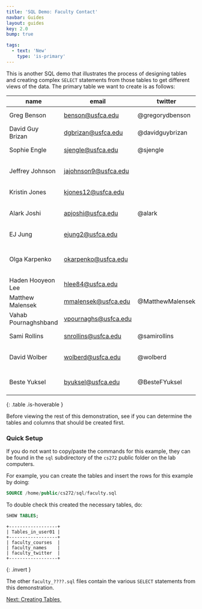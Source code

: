 ```yaml
---
title: 'SQL Demo: Faculty Contact'
navbar: Guides
layout: guides
key: 2.0
bump: true

tags:
  - text: 'New'
    type: 'is-primary'
---
```


This is another SQL demo that illustrates the process of designing tables and creating complex `SELECT` statements from those tables to get different views of the data. The primary table we want to create is as follows:

| name                 | email                | twitter          | courses                        |
|----------------------|----------------------|------------------|--------------------------------|
| Greg Benson          | benson@usfca.edu     | @gregorydbenson  | CS 315, CS 326                 |
| David Guy Brizan     | dgbrizan@usfca.edu   | @davidguybrizan  | CS 245                         |
| Sophie Engle         | sjengle@usfca.edu    | @sjengle         | CS 212, CS 360                 |
| Jeffrey Johnson      | jajohnson9@usfca.edu |                  | CS 107, CS 110, CS 490         |
| Kristin Jones        | kjones12@usfca.edu   |                  | CS 107, CS 345                 |
| Alark Joshi          | apjoshi@usfca.edu    | @alark           | CS 110, CS 112, CS 360         |
| EJ Jung              | ejung2@usfca.edu     |                  | CS 112, CS 245                 |
| Olga Karpenko        | okarpenko@usfca.edu  |                  | CS 112, CS 212, CS 245, CS 490 |
| Haden Hooyeon Lee    | hlee84@usfca.edu     |                  | NULL                           |
| Matthew Malensek     | mmalensek@usfca.edu  | @MatthewMalensek | CS 220, CS 326                 |
| Vahab Pournaghshband | vpournaghs@usfca.edu |                  | CS 221, CS 336                 |
| Sami Rollins         | snrollins@usfca.edu  | @samirollins     | CS 112, CS 212                 |
| David Wolber         | wolberd@usfca.edu    | @wolberd         | CS 107, CS 110, CS 112         |
| Beste Yuksel         | byuksel@usfca.edu    | @BesteFYuksel    | CS 107, CS 110, CS 490         |
{: .table .is-hoverable }

Before viewing the rest of this demonstration, see if you can determine the tables and columns that should be created first.

### Quick Setup

If you do not want to copy/paste the commands for this example, they can be found in the `sql` subdirectory of the `cs272` public folder on the lab computers.

For example, you can create the tables and insert the rows for this example by doing:

```sql
SOURCE /home/public/cs272/sql/faculty.sql
```

To double check this created the necessary tables, do:

```sql
SHOW TABLES;
```

```
+------------------+
| Tables_in_user01 |
+------------------+
| faculty_courses  |
| faculty_names    |
| faculty_twitter  |
+------------------+
```
{: .invert }

The other `faculty_????.sql` files contain the various `SELECT` statements from this demonstration.


<a href="sql-demo-creating.html" class="button is-primary"><span>Next: Creating Tables</span>&nbsp;<i class="fas fa-arrow-alt-right"></i></a>
